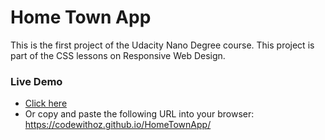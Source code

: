 # Home Town App #
This is the first project of the Udacity Nano Degree course.
This project is part of the CSS lessons on Responsive Web Design.

### Live Demo ###
* [Click here](https://codewithoz.github.io/HomeTownApp/)
* Or copy and paste the following URL into your browser: https://codewithoz.github.io/HomeTownApp/
